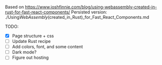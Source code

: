 Based on https://www.joshfinnie.com/blog/using-webassembly-created-in-rust-for-fast-react-components/
Persisted version: ./Using*WebAssembly*(created_in_Rust)\_for_Fast_React_Components.md

TODO:

- [x] Page structure + css
- [ ] Update Rust recipe
- [ ] Add colors, font, and some content
- [ ] Dark mode?
- [ ] Figure out hosting

